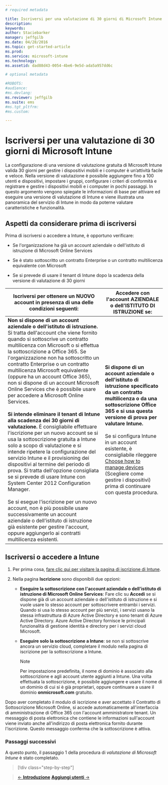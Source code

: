 ```yaml
---
# required metadata

title: Iscriversi per una valutazione di 30 giorni di Microsoft Intune | Microsoft Intune
description:
keywords:
author: Staciebarker
manager: jeffgilb
ms.date: 04/28/2016
ms.topic: get-started-article
ms.prod:
ms.service: microsoft-intune
ms.technology:
ms.assetid: dad88d43-0054-4be6-9e5d-ada5a957dd6c

# optional metadata

#ROBOTS:
#audience:
#ms.devlang:
ms.reviewer: jeffgilb
ms.suite: ems
#ms.tgt_pltfrm:
#ms.custom:

---
```


# Iscriversi per una valutazione di 30 giorni di Microsoft Intune

La configurazione di una versione di valutazione gratuita di Microsoft Intune valida 30 giorni per gestire i dispositivi mobili e i computer è un’attività facile e veloce. Nella versione di valutazione è possibile aggiungere fino a 100 utenti e dispositivi, impostare i gruppi, configurare i criteri di conformità e registrare e gestire i dispositivi mobili e i computer in pochi passaggi. In questo argomento vengono spiegate le informazioni di base per attivare ed eseguire una versione di valutazione di Intune e viene illustrata una panoramica del servizio di Intune in modo da poterne valutare caratteristiche e funzionalità.

## Aspetti da considerare prima di iscriversi

Prima di iscriversi o accedere a Intune, è opportuno verificare:

-   Se l'organizzazione ha già un account aziendale o dell'istituto di istruzione di Microsoft Online Services

-   Se è stato sottoscritto un contratto Enterprise o un contratto multilicenza equivalente con Microsoft

-   Se si prevede di usare il tenant di Intune dopo la scadenza della versione di valutazione di 30 giorni

|Iscriversi per ottenere un NUOVO account in presenza di una delle condizioni seguenti:|Accedere con l'account AZIENDALE o dell'ISTITUTO DI ISTRUZIONE se:|
|-----------------------------------------------------------------|------------------------------------------------|
|**Non si dispone di un account aziendale o dell'istituto di istruzione.** Si tratta dell'account che viene fornito quando si sottoscrive un contratto multilicenza con Microsoft o si effettua la sottoscrizione a Office 365. Se l'organizzazione non ha sottoscritto un contratto Enterprise o un contratto multilicenza Microsoft equivalente (oppure ha un account Office 365), non si dispone di un account Microsoft Online Services che è possibile usare per accedere a Microsoft Online Services.<br /><br />**Si intende eliminare il tenant di Intune alla scadenza dei 30 giorni di valutazione.** È consigliabile effettuare l'iscrizione per un nuovo account se si usa la sottoscrizione gratuita a Intune solo a scopo di valutazione e si intende ripetere la configurazione del servizio Intune e il provisioning dei dispositivi al termine del periodo di prova. Si tratta dell'opzione consigliata se si prevede di usare Intune con System Center 2012 Configuration Manager.<br /><br />Se si esegue l'iscrizione per un nuovo account, non è più possibile usare successivamente un account aziendale o dell'istituto di istruzione già esistente per gestire l'account, oppure aggiungerlo ai contratti multilicenza esistenti.|**Si dispone di un account aziendale o dell'istituto di istruzione specificato da un contratto multilicenza o da una sottoscrizione Office 365 e si usa questa versione di prova per valutare Intune.**<br /><br />Se si configura Intune in un account esistente, è consigliabile rileggere [Choose how to manage devices](choose-how-to-manage-devices.md) (Scegliere come gestire i dispositivi) prima di continuare con questa procedura.|

## Iscriversi o accedere a Intune

1.  Per prima cosa, [fare clic qui per visitare la pagina di iscrizione di Intune](https://portal.office.com/Signup/Signup.aspx?OfferId=40BE278A-DFD1-470a-9EF7-9F2596EA7FF9&dl=INTUNE_A&ali=1#0%20).

2.  Nella pagina **Iscrizione** sono disponibili due opzioni:

    -   **Eseguire la sottoscrizione con l'account aziendale o dell'istituto di istruzione di Microsoft Online Services**: Fare clic su **Accedi** se si dispone già di un account aziendale o dell'istituto di istruzione e si vuole usare lo stesso account per sottoscrivere entrambi i servizi. Quando si usa lo stesso account per più servizi, i servizi usano la stessa infrastruttura di Azure Active Directory e sono tenant di Azure Active Directory. Azure Active Directory fornisce le principali funzionalità di gestione identità e directory per i servizi cloud Microsoft.

    -   **Eseguire solo la sottoscrizione a Intune**: se non si sottoscrive ancora un servizio cloud, completare il modulo nella pagina di iscrizione per la sottoscrizione a Intune.

        > [!NOTE]
        > Per impostazione predefinita, il nome di dominio è associato alla sottoscrizione e agli account utente aggiunti a Intune. Una volta effettuata la sottoscrizione, è possibile aggiungere e usare il nome di un dominio di cui si è già proprietari, oppure continuare a usare il dominio **onmicrosoft.com** gratuito.

Dopo aver completato il modulo di iscrizione e aver accettato il Contratto di Sottoscrizione Microsoft Online, si accede automaticamente all'interfaccia di amministrazione di Office 365 con l'account amministratore tenant. Un messaggio di posta elettronica che contiene le informazioni sull'account viene inviato anche all'indirizzo di posta elettronica fornito durante l'iscrizione. Questo messaggio conferma che la sottoscrizione è attiva.

### Passaggi successivi
A questo punto, il passaggio 1 della procedura di *valutazione di Microsoft Intune* è stato completato.

>[!div class="step-by-step"]

>[&larr; **Introduzione**](.\get-started-with-a-30-day-trial-of-microsoft-intune.md)     [**Aggiungi utenti** &rarr;](.\get-started-with-a-30-day-trial-of-microsoft-intune-step-2.md)  


<!--HONumber=May16_HO1-->


